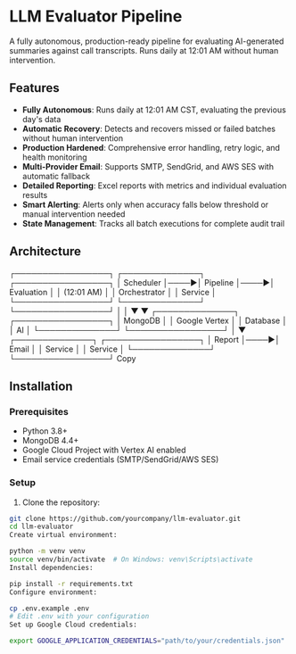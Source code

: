 # LLM Evaluator Pipeline

A fully autonomous, production-ready pipeline for evaluating AI-generated summaries against call transcripts. Runs daily at 12:01 AM without human intervention.

## Features

- **Fully Autonomous**: Runs daily at 12:01 AM CST, evaluating the previous day's data
- **Automatic Recovery**: Detects and recovers missed or failed batches without human intervention
- **Production Hardened**: Comprehensive error handling, retry logic, and health monitoring
- **Multi-Provider Email**: Supports SMTP, SendGrid, and AWS SES with automatic fallback
- **Detailed Reporting**: Excel reports with metrics and individual evaluation results
- **Smart Alerting**: Alerts only when accuracy falls below threshold or manual intervention needed
- **State Management**: Tracks all batch executions for complete audit trail

## Architecture
┌─────────────────┐ ┌──────────────┐ ┌─────────────────┐ │ Scheduler │────▶│ Pipeline │────▶│ Evaluation │ │ (12:01 AM) │ │ Orchestrator │ │ Service │ └─────────────────┘ └──────────────┘ └─────────────────┘ │ │ ▼ ▼ ┌──────────────┐ ┌─────────────────┐ │ MongoDB │ │ Google Vertex │ │ Database │ │ AI │ └──────────────┘ └─────────────────┘ │ ▼ ┌──────────────┐ ┌─────────────────┐ │ Report │────▶│ Email │ │ Service │ │ Service │ └──────────────┘ └─────────────────┘
Copy

## Installation

### Prerequisites

- Python 3.8+
- MongoDB 4.4+
- Google Cloud Project with Vertex AI enabled
- Email service credentials (SMTP/SendGrid/AWS SES)

### Setup

1. Clone the repository:
```bash
git clone https://github.com/yourcompany/llm-evaluator.git
cd llm-evaluator
Create virtual environment:

python -m venv venv
source venv/bin/activate  # On Windows: venv\Scripts\activate
Install dependencies:

pip install -r requirements.txt
Configure environment:

cp .env.example .env
# Edit .env with your configuration
Set up Google Cloud credentials:

export GOOGLE_APPLICATION_CREDENTIALS="path/to/your/credentials.json"
